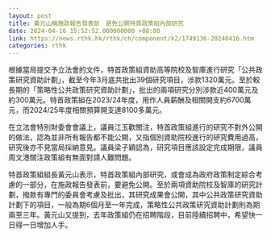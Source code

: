 ```yaml
---
layout: post
title: 黃元山稱施政報告發表前　避免公開特首政策組內部研究
date: 2024-04-16 15:52:52.000000000 +08:00
link: https://news.rthk.hk/rthk/ch/component/k2/1749136-20240416.htm
categories: rthk
---
```


根據當局提交予立法會的文件，特首政策組資助高等院校及智庫進行研究「公共政策研究資助計劃」，截至今年3月底共批出39個研究項目，涉款1320萬元。至於較長期的「策略性公共政策研究資助計劃」，批出的兩項研究分別涉款近400萬元及約300萬元。特首政策組在2023/24年度，用作人員薪酬及相關開支約6700萬元，而2024/25年度相關預算開支達8100多萬元。

在立法會特別財委會會議上，議員江玉歡關注，特首政策組進行的研究不對外公開的做法，認為並非所有報告都不能公開，又指個別資助院校進行的研究費用過高，研究後亦不見當局採納意見。議員梁子穎認為，研究項目應該設定完成期限，議員周文港關注政策組有無面對請人難問題。

特首政策組組長黃元山表示，特首政策組內部研究，或會成為政府政策制定綜合考慮的一部分，在施政報告發表前，要避免公開。至於兩項資助院校及智庫的研究計劃，撥款有專門的委員會考慮及批出，其研究成果會公開，其中公共政策研究資助計劃下的項目，一般為期6個月至一年完成，策略性公共政策研究資助計劃則為期兩至三年。黃元山又提到，去年政策組仍在招聘階段，目前陸續招聘中，希望快一日得一日增加人手。
